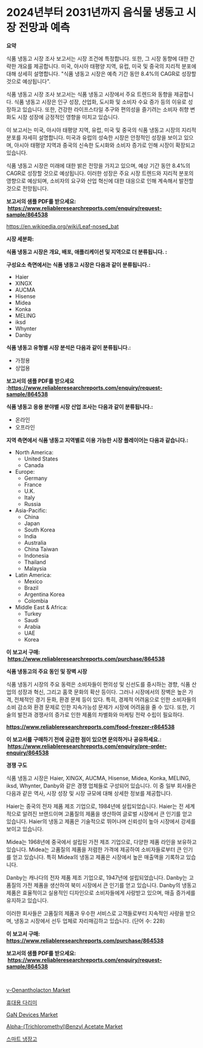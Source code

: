 <p><h1>2024년부터 2031년까지 음식물 냉동고 시장 전망과 예측</h1></p><p><strong>요약</strong></p>
<p><p>식품 냉동고 시장 조사 보고서는 시장 조건에 특정합니다. 또한, 그 시장 동향에 대한 간략한 개요를 제공합니다. 미국, 아시아 태평양 지역, 유럽, 미국 및 중국의 지리적 분포에 대해 상세히 설명합니다. "식품 냉동고 시장은 예측 기간 동안 8.4%의 CAGR로 성장할 것으로 예상됩니다".</p><p>식품 냉동고 시장 조사 보고서는 식품 냉동고 시장에서 주요 트렌드와 동향을 제공합니다. 식품 냉동고 시장은 인구 성장, 산업화, 도시화 및 소비자 수요 증가 등의 이유로 성장하고 있습니다. 또한, 건강한 라이프스타일 추구와 편의성을 즐기려는 소비자 취향 변화도 시장 성장에 긍정적인 영향을 미치고 있습니다.</p><p>이 보고서는 미국, 아시아 태평양 지역, 유럽, 미국 및 중국의 식품 냉동고 시장의 지리적 분포를 자세히 설명합니다. 미국과 유럽의 성숙한 시장은 안정적인 성장을 보이고 있으며, 아시아 태평양 지역과 중국의 신속한 도시화와 소비자 증가로 인해 시장이 확장되고 있습니다.</p><p>식품 냉동고 시장은 미래에 대한 밝은 전망을 가지고 있으며, 예상 기간 동안 8.4%의 CAGR로 성장할 것으로 예상됩니다. 이러한 성장은 주요 시장 트렌드와 지리적 분포의 영향으로 예상되며, 소비자의 요구와 산업 혁신에 대한 대응으로 인해 계속해서 발전할 것으로 전망됩니다.</p></p>
<p><strong>보고서의 샘플 PDF를 받으세요: &nbsp;<a href="https://www.reliableresearchreports.com/enquiry/request-sample/864538">https://www.reliableresearchreports.com/enquiry/request-sample/864538</a></strong></p>
<p><a href="https://en.wikipedia.org/wiki/Leaf-nosed_bat">https://en.wikipedia.org/wiki/Leaf-nosed_bat</a></p>
<p><strong>시장 세분화:</strong></p>
<p><strong> 식품 냉동고 시장은 개요, 배포, 애플리케이션 및 지역으로 더 분류됩니다. :</strong></p>
<p><strong>구성요소 측면에서는 식품 냉동고 시장은 다음과 같이 분류됩니다.:</strong></p>
<p><ul><li>Haier</li><li>XINGX</li><li>AUCMA</li><li>Hisense</li><li>Midea</li><li>Konka</li><li>MELING</li><li>iksd</li><li>Whynter</li><li>Danby</li></ul></p>
<p><strong> 식품 냉동고 유형별 시장 분석은 다음과 같이 분류됩니다.:</strong></p>
<p><ul><li>가정용</li><li>상업용</li></ul></p>
<p><strong>보고서의 샘플 PDF를 받으세요 :<a href="https://www.reliableresearchreports.com/enquiry/request-sample/864538">https://www.reliableresearchreports.com/enquiry/request-sample/864538</a></strong></p>
<p><strong> 식품 냉동고 응용 분야별 시장 산업 조사는 다음과 같이 분류됩니다.:</strong></p>
<p><ul><li>온라인</li><li>오프라인</li></ul></p>
<p><strong>지역 측면에서 식품 냉동고 지역별로 이용 가능한 시장 플레이어는 다음과 같습니다.:</strong></p>
<p><ul>
    <li>
        North America:
        <ul>
            <li>United States</li>
            <li>Canada</li>
        </ul>
    </li>
    <li>
        Europe:
        <ul>
            <li>Germany</li>
            <li>France</li>
            <li>U.K.</li>
            <li>Italy</li>
            <li>Russia</li>
        </ul>
    </li>
    <li>
        Asia-Pacific:
        <ul>
            <li>China</li>
            <li>Japan</li>
            <li>South Korea</li>
            <li>India</li>
            <li>Australia</li>
            <li>China Taiwan</li>
            <li>Indonesia</li>
            <li>Thailand</li>
            <li>Malaysia</li>
        </ul>
    </li>
    <li>
        Latin America:
        <ul>
            <li>Mexico</li>
            <li>Brazil</li>
            <li>Argentina Korea</li>
            <li>Colombia</li>
        </ul>
    </li>
    <li>
        Middle East & Africa:
        <ul>
            <li>Turkey</li>
            <li>Saudi</li>
            <li>Arabia</li>
            <li>UAE</li>
            <li>Korea</li>
        </ul>
    </li>
    </ul></p>
<p><strong>이 보고서 구매: &nbsp;<a href="https://www.reliableresearchreports.com/purchase/864538">https://www.reliableresearchreports.com/purchase/864538</a></strong></p>
<p><strong>식품 냉동고의 주요 동인 및 장벽 시장</strong></p>
<p><p>식품 냉동기 시장의 주요 동력은 소비자들이 편의성 및 신선도를 중시하는 경향, 식품 산업의 성장과 혁신, 그리고 홈쿡 문화의 확산 등이다. 그러나 시장에서의 장벽은 높은 가격, 전체적인 경기 둔화, 환경 문제 등이 있다. 특히, 경제적 어려움으로 인한 소비자들의 소비 감소와 환경 문제로 인한 지속가능성 문제가 시장에 어려움을 줄 수 있다. 또한, 기술의 발전과 경쟁사의 증가로 인한 제품의 차별화와 마케팅 전략 수립이 필요하다.</p></p>
<p><strong><a href="https://www.reliableresearchreports.com/food-freezer-r864538">https://www.reliableresearchreports.com/food-freezer-r864538</a></strong></p>
<p><strong>이 보고서를 구매하기 전에 궁금한 점이 있으면 문의하거나 공유하세요.: &nbsp;<a href="https://www.reliableresearchreports.com/enquiry/pre-order-enquiry/864538">https://www.reliableresearchreports.com/enquiry/pre-order-enquiry/864538</a></strong></p>
<p><strong>경쟁 구도</strong></p>
<p><p>식품 냉동고 시장은 Haier, XINGX, AUCMA, Hisense, Midea, Konka, MELING, iksd, Whynter, Danby와 같은 경쟁 업체들로 구성되어 있습니다. 이 중 일부 회사들은 다음과 같은 역사, 시장 성장 및 시장 규모에 대해 상세한 정보를 제공합니다.</p><p>Haier는 중국의 전자 제품 제조 기업으로, 1984년에 설립되었습니다. Haier는 전 세계적으로 알려진 브랜드이며 고품질의 제품을 생산하여 글로벌 시장에서 큰 인기를 얻고 있습니다. Haier의 냉동고 제품은 기술적으로 뛰어나며 신뢰성이 높아 시장에서 강세를 보이고 있습니다.</p><p>Midea는 1968년에 중국에서 설립된 가전 제조 기업으로, 다양한 제품 라인을 보유하고 있습니다. Midea는 고품질의 제품을 저렴한 가격에 제공하여 소비자들로부터 큰 인기를 얻고 있습니다. 특히 Midea의 냉동고 제품은 시장에서 높은 매출액을 기록하고 있습니다.</p><p>Danby는 캐나다의 전자 제품 제조 기업으로, 1947년에 설립되었습니다. Danby는 고품질의 가전 제품을 생산하여 북미 시장에서 큰 인기를 얻고 있습니다. Danby의 냉동고 제품은 효율적이고 실용적인 디자인으로 소비자들에게 사랑받고 있으며, 매출 증가세를 유지하고 있습니다.</p><p>이러한 회사들은 고품질의 제품과 우수한 서비스로 고객들로부터 지속적인 사랑을 받으며, 냉동고 시장에서 선두 업체로 자리매김하고 있습니다. (단어 수: 228)</p></p>
<p><strong>이 보고서 구매: &nbsp; <a href="https://www.reliableresearchreports.com/purchase/864538">https://www.reliableresearchreports.com/purchase/864538</a></strong></p>
<p><strong>보고서의 샘플 PDF를 받으세요: &nbsp;<a href="https://www.reliableresearchreports.com/enquiry/request-sample/864538">https://www.reliableresearchreports.com/enquiry/request-sample/864538</a></strong><strong></strong></p>
<p>&nbsp;</p>
<p><p><a href="https://issuu.com/reportprime-2/docs/g-oenantholacton-market-size-2030.pptx">γ-Oenantholacton Market</a></p><p><a href="https://github.com/shampaakter36/Market-Research-Report-List-2/blob/main/478060444846.md">휴대용 다리미</a></p><p><a href="https://github.com/lavernaCole75/Market-Research-Report-List-1/blob/main/gan-devices-market.md">GaN Devices Market</a></p><p><a href="https://issuu.com/reportprime-2/docs/alpha-trichloromethylbenzyl-acetate-market-size-20">Alpha-(Trichloromethyl)Benzyl Acetate Market</a></p><p><a href="https://github.com/LuckeyCorbin/Market-Research-Report-List-2/blob/main/262901244847.md">스마트 냉장고</a></p></p>